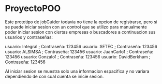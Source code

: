 # ProyectoPOO
Este prototipo de jobGuider todavia no tiene la opcion de registrarse, pero si se puede iniciar sesion con un control que se utilizo para manualmente poder iniciar sesion con ciertas empresas o buscadores a continuacion sus usuarios y contraseñas:

usuario: Integral ; Contraseña: 123456 
usuario: SETEC ; Contraseña: 123456 
usuario: ALSIMSA ; Contraseña: 123456 
usuario: JuanCarlo1 ; Contraseña: 123456 
usuario: Gonzalo1 ; Contraseña: 123456 
usuario: DavidBerkham ; Contraseña: 123456

Al iniciar sesion se muestra solo una informacion espacifica y no variara dependiendo de con cual cuenta se inicie sesion.